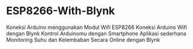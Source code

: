 # ESP8266-With-Blynk
Koneksi Arduino menggunakan Modul Wifi ESP8266 
Koneksi Arduino Wifi dengan Blynk 
Kontrol Arduinomu dengan Smartphone 
Aplikasi sederhana Monitoring Suhu dan Kelembaban Secara Online dengan Blynk
